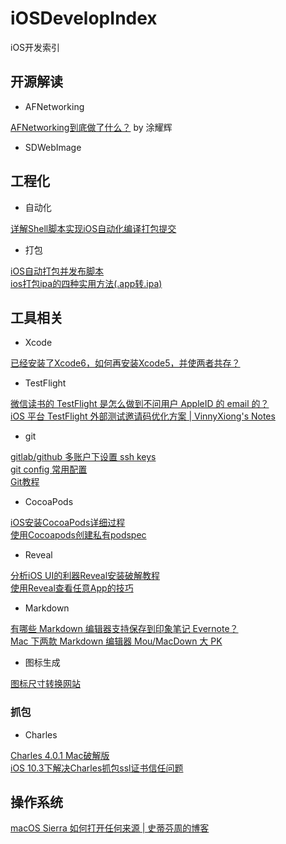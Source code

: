 # iOSDevelopIndex
iOS开发索引

## 开源解读
- AFNetworking

[AFNetworking到底做了什么？](https://www.jianshu.com/p/856f0e26279d) by 涂耀辉

- SDWebImage

## 工程化

- 自动化

[详解Shell脚本实现iOS自动化编译打包提交](https://www.jianshu.com/p/bd4c22952e01)

- 打包

[iOS自动打包并发布脚本](https://www.jianshu.com/p/1229476fbce4)  
[ios打包ipa的四种实用方法(.app转.ipa)](https://www.cnblogs.com/wengzilin/p/4601684.html)  

## 工具相关

- Xcode

[已经安装了Xcode6，如何再安装Xcode5，并使两者共存？](https://www.zhihu.com/question/25547224)

- TestFlight

[微信读书的 TestFlight 是怎么做到不问用户 AppleID 的 email 的？](https://www.v2ex.com/t/409914)  
[iOS 平台 TestFlight 外部测试邀请码优化方案 | VinnyXiong's Notes](http://vinnyxiong.cn/blog/iOS-平台-TestFlight-外部测试邀请码优化方案.html)

- git

[gitlab/github 多账户下设置 ssh keys](https://segmentfault.com/a/1190000002994742)  
[git config 常用配置](https://segmentfault.com/a/1190000009369889)  
[Git教程](https://www.liaoxuefeng.com/wiki/0013739516305929606dd18361248578c67b8067c8c017b000)

- CocoaPods

[iOS安装CocoaPods详细过程](https://www.jianshu.com/p/9e4e36ba8574)  
[使用Cocoapods创建私有podspec](http://www.cocoachina.com/ios/20150228/11206.html)

- Reveal

[分析iOS UI的利器Reveal安装破解教程](https://www.jianshu.com/p/0cc7089143a3)  
[使用Reveal查看任意App的技巧](https://www.jianshu.com/p/4dc8f94ca27c)

- Markdown

[有哪些 Markdown 编辑器支持保存到印象笔记 Evernote？](https://www.zhihu.com/question/20086835)  
[Mac 下两款 Markdown 编辑器 Mou/MacDown 大 PK](https://www.jianshu.com/p/6c157af09e84)

- 图标生成

[图标尺寸转换网站](http://www.atool.org/ios_logo.php)

### 抓包

- Charles

[Charles 4.0.1 Mac破解版](http://www.sdifen.com/charles401.html)  
[iOS 10.3下解决Charles抓包ssl证书信任问题](http://blog.csdn.net/zhangyu_h321/article/details/72900855)

## 操作系统

[macOS Sierra 如何打开任何来源 | 史蒂芬周的博客](http://www.sdifen.com/Sierraany.html)